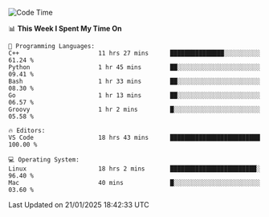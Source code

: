 
<!--START_SECTION:waka-->
![Code Time](http://img.shields.io/badge/Code%20Time-3%2C028%20hrs%2041%20mins-blue)

📊 **This Week I Spent My Time On** 

```text
💬 Programming Languages: 
C++                      11 hrs 27 mins      ███████████████░░░░░░░░░░   61.24 % 
Python                   1 hr 45 mins        ██░░░░░░░░░░░░░░░░░░░░░░░   09.41 % 
Bash                     1 hr 33 mins        ██░░░░░░░░░░░░░░░░░░░░░░░   08.30 % 
Go                       1 hr 13 mins        ██░░░░░░░░░░░░░░░░░░░░░░░   06.57 % 
Groovy                   1 hr 2 mins         █░░░░░░░░░░░░░░░░░░░░░░░░   05.58 % 

🔥 Editors: 
VS Code                  18 hrs 43 mins      █████████████████████████   100.00 % 

💻 Operating System: 
Linux                    18 hrs 2 mins       ████████████████████████░   96.40 % 
Mac                      40 mins             █░░░░░░░░░░░░░░░░░░░░░░░░   03.60 % 
```


 Last Updated on 21/01/2025 18:42:33 UTC
<!--END_SECTION:waka-->


